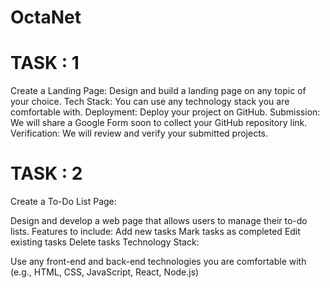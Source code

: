 # OctaNet
# TASK : 1
Create a Landing Page: Design and build a landing page on any topic of your choice.
Tech Stack: You can use any technology stack you are comfortable with.
Deployment: Deploy your project on GitHub.
Submission: We will share a Google Form soon to collect your GitHub repository link.
Verification: We will review and verify your submitted projects.

# TASK : 2
Create a To-Do List Page:

Design and develop a web page that allows users to manage their to-do lists.
Features to include:
Add new tasks
Mark tasks as completed
Edit existing tasks
Delete tasks
Technology Stack:

Use any front-end and back-end technologies you are comfortable with (e.g., HTML, CSS, JavaScript, React, Node.js)
